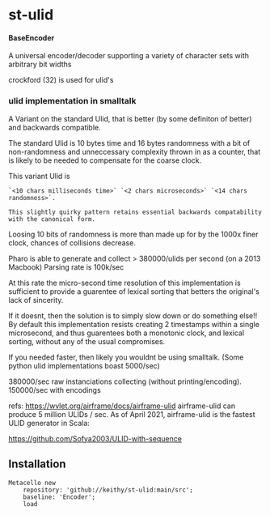 # st-ulid
#### BaseEncoder

A universal encoder/decoder supporting a variety of character sets with arbitrary bit widths

crockford (32) is used for ulid's
### ulid implementation in smalltalk

A Variant on the standard Ulid, that is better (by some definiton of better) and backwards compatible.

The standard Ulid is 10 bytes time and 16 bytes randomness with a bit of non-randomness and
unneccessary complexity thrown in as a counter, that is likely to be needed to compensate for
the coarse clock.

This variant Ulid is 
	
	`<10 chars milliseconds time>` `<2 chars microseconds>` `<14 chars randomness>`.

	This slightly quirky pattern retains essential backwards compatability with the canonical form.

Loosing 10 bits of randomness is more than made up for by the 1000x finer clock, chances of collisions decrease.

Pharo is able to generate and collect > 380000/ulids per second (on a 2013 Macbook)  Parsing rate is 100k/sec

At this rate the micro-second time resolution of this implementation is sufficient to provide a guarentee of lexical sorting that 
betters the original's lack of sincerity.

If it doesnt, then the solution is to simply slow down or do something else!! 
By default this implementation resists creating 2 timestamps within a single microsecond, 
and thus guarentees both a monotonic clock,  and lexical sorting, without any of the usual compromises.

If you needed faster, then likely you wouldnt be using smalltalk. 
(Some python ulid implementations boast 5000/sec)

380000/sec raw instanciations collecting (without printing/encoding).
150000/sec with encodings
 
 refs:
 https://wvlet.org/airframe/docs/airframe-ulid
airframe-ulid can produce 5 million ULIDs / sec. 
As of April 2021, airframe-ulid is the fastest ULID generator in Scala:


https://github.com/Sofya2003/ULID-with-sequence
## Installation```Metacello new	repository: 'github://keithy/st-ulid:main/src';	baseline: 'Encoder';	load```